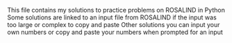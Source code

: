 This file contains my solutions to practice problems on ROSALIND in Python
Some solutions are linked to an input file from ROSALIND if the input was too large or complex to copy and paste
Other solutions you can input your own numbers or copy and paste your numbers when prompted for an input
